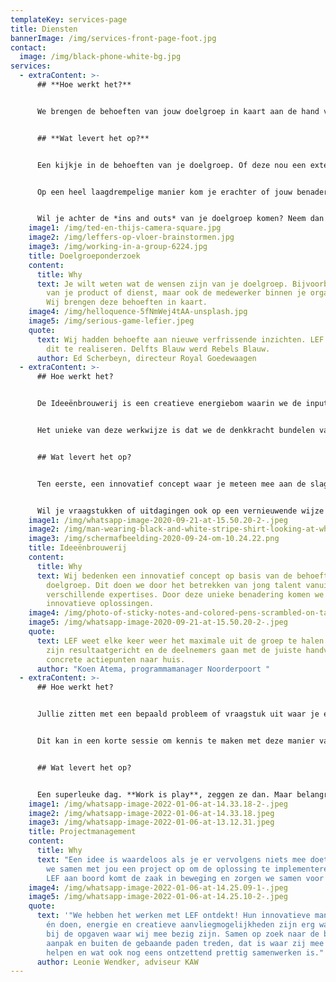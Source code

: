 ```yaml
---
templateKey: services-page
title: Diensten
bannerImage: /img/services-front-page-foot.jpg
contact:
  image: /img/black-phone-white-bg.jpg
services:
  - extraContent: >-
      ## **Hoe werkt het?**


      We brengen de behoeften van jouw doelgroep in kaart aan de hand van bijvoorbeeld focusgroepen, 1-op-1 interviews en co-creatie.  


      ## **Wat levert het op?**


      Een kijkje in de behoeften van je doelgroep. Of deze nou een extern (de klant of afnemer), of intern (de medewerker) is. Wat wil de doelgroep? Wat is hun behoefte? Hoe zouden ze nou eigenlijk zelf bereikt willen worden en wat voor ideeën hebben ze hier bij?  


      Op een heel laagdrempelige manier kom je erachter of jouw benadering, product of dienst strookt met deze behoefte.


      Wil je achter de *ins and outs* van je doelgroep komen? Neem dan contact op met Joline: joline@lefgroningen.nl of 0624676712
    image1: /img/ted-en-thijs-camera-square.jpg
    image2: /img/leffers-op-vloer-brainstormen.jpg
    image3: /img/working-in-a-group-6224.jpg
    title: Doelgroeponderzoek
    content:
      title: Why
      text: Je wilt weten wat de wensen zijn van je doelgroep. Bijvoorbeeld de klant
        van je product of dienst, maar ook de medewerker binnen je organisatie.
        Wij brengen deze behoeften in kaart.
    image4: /img/helloquence-5fNmWej4tAA-unsplash.jpg
    image5: /img/serious-game-lefier.jpeg
    quote:
      text: Wij hadden behoefte aan nieuwe verfrissende inzichten. LEF was in staat
        dit te realiseren. Delfts Blauw werd Rebels Blauw.
      author: Ed Scherbeyn, directeur Royal Goedewaagen
  - extraContent: >-
      ## Hoe werkt het?


      De Ideeënbrouwerij is een creatieve energiebom waarin we de input uit het doelgroeponderzoek gebruiken om tot een **innovatief** **concept** te komen. Perfect op maat zodat het voorziet in deze behoeften.


      Het unieke van deze werkwijze is dat we de denkkracht bundelen van een groep van jong talent tussen de 18 en 35 jaar, allemaal met verschillende expertises en perspectieven. We werken met verschillende teams, net zolang er een concept uitrolt waar je stijl van achterover slaat. 


      ## Wat levert het op?


      Ten eerste, een innovatief concept waar je meteen mee aan de slag kunt. Geen vage vergezichten, maar praktisch resultaat. Dit kan zijn in de vorm van bijvoorbeeld een (marketing)strategie, een sterke businesscase of een vernieuwend product of dienst. Daarnaast zorgt de Ideeënbrouwerij  ook voor een enorme bak inspiratie! Kortom, een enorm waardevol proces.


      Wil je vraagstukken of uitdagingen ook op een vernieuwende wijze aanpakken? Neem dan contact op met Teddy: teddy@lefgroningen.nl of 0652251395
    image1: /img/whatsapp-image-2020-09-21-at-15.50.20-2-.jpeg
    image2: /img/man-wearing-black-and-white-stripe-shirt-looking-at-white-212286.jpg
    image3: /img/schermafbeelding-2020-09-24-om-10.24.22.png
    title: Ideeënbrouwerij
    content:
      title: Why
      text: Wij bedenken een innovatief concept op basis van de behoeften van de
        doelgroep. Dit doen we door het betrekken van jong talent vanuit
        verschillende expertises. Door deze unieke benadering komen we tot écht
        innovatieve oplossingen.
    image4: /img/photo-of-sticky-notes-and-colored-pens-scrambled-on-table-632470.jpg
    image5: /img/whatsapp-image-2020-09-21-at-15.50.20-2-.jpeg
    quote:
      text: LEF weet elke keer weer het maximale uit de groep te halen. De sessies
        zijn resultaatgericht en de deelnemers gaan met de juiste handvatten en
        concrete actiepunten naar huis.
      author: "Koen Atema, programmamanager Noorderpoort "
  - extraContent: >-
      ## Hoe werkt het?


      Jullie zitten met een bepaald probleem of vraagstuk uit waar je een innovatief plan voor wilt bedenken. Maar dat wil je graag zélf doen. Dat kan! Wij begeleiden je daarin. We beginnen met het **verkennen** van het vraagstuk. Vervolgens helpen we jullie out of the box te denken in de **ideegeneratie**. We rekken de kaders zover mogelijk uit en denken we alleen in mogelijkheden en kansen. Tijdens de **uitwerking** focussen we ons op de beste ideeën en beslissen wat het meest relevant is. 


      Dit kan in een korte sessie om kennis te maken met deze manier van werken of in een week waardoor je de tijd krijgt om het idee ook echt uit te werken. 


      ## Wat levert het op?


      Een superleuke dag. **Work is play**, zeggen ze dan. Maar belangrijker dan dat: een innovatief idee voor een probleem of vraagstuk.
    image1: /img/whatsapp-image-2022-01-06-at-14.33.18-2-.jpeg
    image2: /img/whatsapp-image-2022-01-06-at-14.33.18.jpeg
    image3: /img/whatsapp-image-2022-01-06-at-13.12.31.jpeg
    title: Projectmanagement
    content:
      title: Why
      text: "Een idee is waardeloos als je er vervolgens niets mee doet. Daarom zetten
        we samen met jou een project op om de oplossing te implementeren. Met
        LEF aan boord komt de zaak in beweging en zorgen we samen voor impact. "
    image4: /img/whatsapp-image-2022-01-06-at-14.25.09-1-.jpeg
    image5: /img/whatsapp-image-2022-01-06-at-14.25.10-2-.jpeg
    quote:
      text: '"We hebben het werken met LEF ontdekt! Hun innovatieve manier van denken
        én doen, energie en creatieve aanvliegmogelijkheden zijn erg waardevol
        bij de opgaven waar wij mee bezig zijn. Samen op zoek naar de beste
        aanpak en buiten de gebaande paden treden, dat is waar zij mee bij
        helpen en wat ook nog eens ontzettend prettig samenwerken is."'
      author: Leonie Wendker, adviseur KAW
---
```

